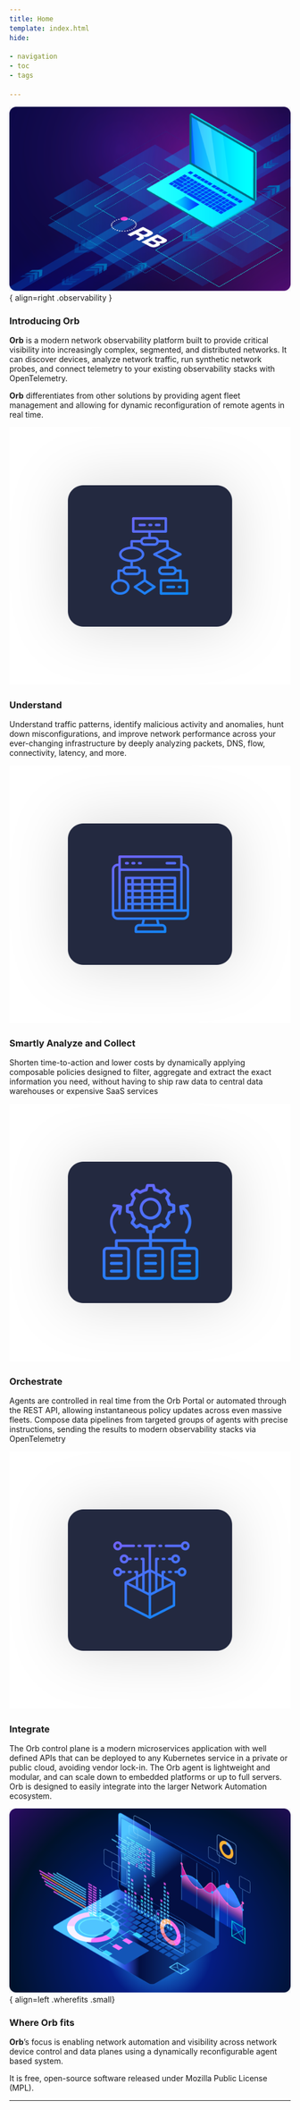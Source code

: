 ```yaml
---
title: Home
template: index.html
hide:

- navigation
- toc
- tags

---
```


![](img/01_Edge-Observability.png){ align=right .observability }
### Introducing Orb

**Orb** is a modern network observability platform built to provide critical visibility into increasingly complex, segmented, and distributed networks. It can discover devices, analyze network traffic, run synthetic network probes, and connect telemetry to your existing observability stacks with OpenTelemetry.

**Orb** differentiates from other solutions by providing agent fleet management and allowing for dynamic reconfiguration of remote agents in real time.

<div class="grid orb-home-content">

<div class="orb-home-detail">
<img src="img/02_Understand.svg" class="orb-home-img"/>
<div class="md-typeset">
<h3>Understand</h3>
<p>Understand traffic patterns, identify malicious activity and anomalies, hunt down misconfigurations, and improve network performance across your ever-changing infrastructure by deeply analyzing packets, DNS, flow, connectivity, latency, and more.</p>
</div>
</div>

<div class="orb-home-detail">
<img src="img/03_Troubleshoot.svg" class="orb-home-img"/>
<div>
<h3>Smartly Analyze and Collect</h3>
<p>Shorten time-to-action and lower costs by dynamically applying composable policies designed
to filter, aggregate and extract the exact information you need, without having
to ship raw data to central data warehouses or expensive SaaS services</p>
</div>
</div>

<div class="orb-home-detail">
<img src="img/04_Orchestrate.svg" class="orb-home-img"/>
<div class="md-typeset">
<h3>Orchestrate</h3>
<p>
Agents are controlled in real time from the Orb Portal or automated through the REST API, allowing instantaneous policy updates across
even massive fleets. Compose data pipelines from targeted groups of agents with precise instructions, sending the results
to modern observability stacks via OpenTelemetry
</p>
</div>
</div>

<div class="orb-home-detail">
<img src="img/05_Integrate.svg" class="orb-home-img"/>
<div class="md-typeset">
<h3>Integrate</h3>
<p>
The Orb control plane is a modern microservices application with well defined APIs that can be deployed to any Kubernetes service in a private or public cloud, avoiding vendor lock-in. The Orb agent is lightweight and modular, and can scale down
to embedded platforms or up to full servers.
Orb is designed to easily integrate into the larger Network Automation ecosystem.
</p>
</div>
</div>
</div>

![](img/06_WhereOrbFits.png){ align=left .wherefits .small}
### Where Orb fits

**Orb**’s focus is enabling network automation and visibility across network device control and data planes using a dynamically reconfigurable agent based system.

It is free, open-source software released under Mozilla Public License (MPL). 

***

